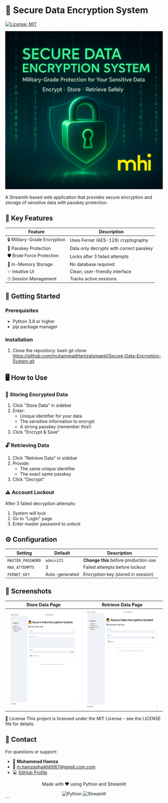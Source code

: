 # 🔐 Secure Data Encryption System

[![License: MIT](https://img.shields.io/badge/License-MIT-yellow.svg)](https://opensource.org/licenses/MIT)

![Project Banner](assets/app-banner.png)

A Streamlit-based web application that provides secure encryption and storage of sensitive data with passkey protection.

## 🌟 Key Features

| Feature | Description |
|---------|-------------|
| 🔒 Military-Grade Encryption | Uses Fernet (AES-128) cryptography |
| 🔑 Passkey Protection | Data only decrypts with correct passkey |
| 🛡️ Brute Force Protection | Locks after 3 failed attempts |
| 💾 In-Memory Storage | No database required |
| ✨ Intuitive UI | Clean, user-friendly interface |
| ⏱ Session Management | Tracks active sessions |

## 🚀 Getting Started

### Prerequisites
- Python 3.8 or higher
- pip package manager

### Installation
1. Clone the repository:
bash
git clone https://github.com/muhammadHamzaIsmaeel/Secure-Data-Encryption-System.git

## 🖥️ How to Use

### 🔐 Storing Encrypted Data
1. Click "Store Data" in sidebar  
2. Enter:
   - Unique identifier for your data
   - The sensitive information to encrypt
   - A strong passkey (remember this!)
3. Click "Encrypt & Save"

### 🔓 Retrieving Data
1. Click "Retrieve Data" in sidebar  
2. Provide:
   - The same unique identifier
   - The exact same passkey  
3. Click "Decrypt"

### ⚠️ Account Lockout
After 3 failed decryption attempts:
1. System will lock  
2. Go to "Login" page  
3. Enter master password to unlock  

## ⚙️ Configuration

| Setting | Default | Description |
|---------|---------|-------------|
| `MASTER_PASSWORD` | `admin123` | **Change this** before production use |
| `MAX_ATTEMPTS` | 3 | Failed attempts before lockout |
| `FERNET_KEY` | Auto-generated | Encryption key (stored in session) |


## 📸 Screenshots

| Store Data Page | Retrieve Data Page |
|-----------------|-------------------|
| ![Store Data](assets/screenshot1.png) | ![Retrieve Data](assets/screenshot2.png) |

📜 License
This project is licensed under the MIT License - see the LICENSE file for details.

## 📧 Contact

For questions or support:

- 👤 **Muhammad Hamza**  
- 📧 [m.hamzashaikh6067@gmail.com.com](m.hamzashaikh6067@gmail.com)  
- 💻 [GitHub Profile](https://github.com/muhammadHamzaIsmaeel)  

<div align="center"> <p>Made with ❤️ using Python and Streamlit</p> <img src="https://img.shields.io/badge/Python-3.8+-blue?logo=python" alt="Python"> <img src="https://img.shields.io/badge/Streamlit-FF4B4B?logo=streamlit&logoColor=white" alt="Streamlit"> </div> ```

   
   
   
